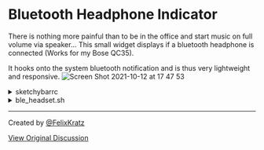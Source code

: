 # Bluetooth Headphone Indicator
There is nothing more painful than to be in the office and start music on full volume via speaker...
This small widget displays if a bluetooth headphone is connected (Works for my Bose QC35). 

It hooks onto the system bluetooth notification and is thus very lightweight and responsive.
![Screen Shot 2021-10-12 at 17 47 53](https://user-images.githubusercontent.com/22680421/136989037-888c3b0f-7b7b-47c0-907f-dfea6ac38ab1.png)
<details>
   <summary>sketchybarrc</summary>

Add the icon to your liking.
```bash
sketchybar -m --add       event              bluetooth_change "com.apple.bluetooth.status"                       \
                                                                                                                 \
              --add       item headphones    right                                                               \
              --set       headphones         icon=insert_icon                                                    \
                                             script="~/.config/sketchybar/plugins/ble_headset.sh"                \
              --subscribe headphones         bluetooth_change

```
</details>

<details>
  <summary>ble_headset.sh</summary>

```bash
#!/usr/bin/env bash

DEVICES="$(system_profiler SPBluetoothDataType -json -detailLevel basic 2>/dev/null | jq '.SPBluetoothDataType' | jq '.[0]' | jq '.device_title' | jq -r '.[] | keys[] as $k | "\($k) \(.[$k] | .device_isconnected) \(.[$k] | .device_minorClassOfDevice_string)"' | grep 'attrib_Yes' | grep 'Headphones')"

if [ "$DEVICES" = "" ]; then
  sketchybar -m --set $NAME drawing=off
else
  sketchybar -m --set $NAME drawing=on
fi
```
</details>

---

Created by [@FelixKratz](https://github.com/FelixKratz)

[View Original Discussion](https://github.com/FelixKratz/SketchyBar/discussions/12#discussioncomment-1465761)
